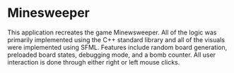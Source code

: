# Minesweeper
This application recreates the game Minewsweeper. All of the logic was primarily implemented using the C++ standard library and all of the visuals were implemented using SFML. Features include random board generation, preloaded board states, debugging mode, and a bomb counter. All user interaction is done through either right or left mouse clicks.
